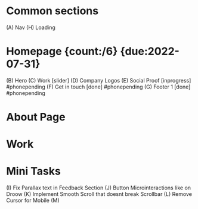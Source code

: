 # Common sections

(A) Nav
(H) Loading

# Homepage {count:/6} {due:2022-07-31}

(B) Hero
(C) Work [slider]
(D) Company Logos
(E) Social Proof [inprogress] #phonepending
(F) Get in touch [done] #phonepending
(G) Footer 1 [done] #phonepending

# About Page

# Work

# Mini Tasks

(I) Fix Parallax text in Feedback Section
(J) Button Microinteractions like on Droow
(K) Implement Smooth Scroll that doesnt break Scrollbar
(L) Remove Cursor for Mobile
(M)

